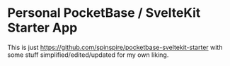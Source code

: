 # Personal PocketBase / SvelteKit Starter App

This is just https://github.com/spinspire/pocketbase-sveltekit-starter with some stuff simplified/edited/updated for my own liking.
